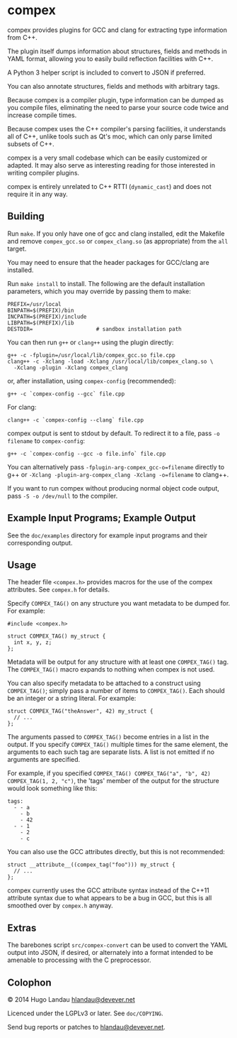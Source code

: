 compex
======

compex provides plugins for GCC and clang for extracting type information from
C++.

The plugin itself dumps information about structures, fields and methods in
YAML format, allowing you to easily build reflection facilities with C++.

A Python 3 helper script is included to convert to JSON if preferred.

You can also annotate structures, fields and methods with arbitrary tags.

Because compex is a compiler plugin, type information can be dumped as you
compile files, eliminating the need to parse your source code twice and
increase compile times.

Because compex uses the C++ compiler's parsing facilities, it understands all
of C++, unlike tools such as Qt's moc, which can only parse limited subsets of
C++.

compex is a very small codebase which can be easily customized or adapted. It
may also serve as interesting reading for those interested in writing compiler
plugins.

compex is entirely unrelated to C++ RTTI (`dynamic_cast`) and does not require
it in any way.

Building
--------
Run `make`. If you only have one of gcc and clang installed, edit the Makefile
and remove `compex_gcc.so` or `compex_clang.so` (as appropriate) from the `all`
target.

You may need to ensure that the header packages for GCC/clang are installed.

Run `make install` to install. The following are the default installation
parameters, which you may override by passing them to make:

    PREFIX=/usr/local
    BINPATH=$(PREFIX)/bin
    INCPATH=$(PREFIX)/include
    LIBPATH=$(PREFIX)/lib
    DESTDIR=                    # sandbox installation path

You can then run `g++` or `clang++` using the plugin directly:

    g++ -c -fplugin=/usr/local/lib/compex_gcc.so file.cpp
    clang++ -c -Xclang -load -Xclang /usr/local/lib/compex_clang.so \
      -Xclang -plugin -Xclang compex_clang

or, after installation, using `compex-config` (recommended):

    g++ -c `compex-config --gcc` file.cpp

For clang:

    clang++ -c `compex-config --clang` file.cpp

compex output is sent to stdout by default. To redirect it to a file, pass `-o
filename` to `compex-config`:

    g++ -c `compex-config --gcc -o file.info` file.cpp

You can alternatively pass `-fplugin-arg-compex_gcc-o=filename` directly to g++
or `-Xclang -plugin-arg-compex_clang -Xclang -o=filename` to clang++.

If you want to run compex without producing normal object code output, pass
`-S -o /dev/null` to the compiler.

Example Input Programs; Example Output
--------------------------------------
See the `doc/examples` directory for example input programs and their
corresponding output.

Usage
-----
The header file `<compex.h>` provides macros for the use of the compex
attributes. See `compex.h` for details.

Specify `COMPEX_TAG()` on any structure you want metadata to be dumped for. For
example:

    #include <compex.h>

    struct COMPEX_TAG() my_struct {
      int x, y, z;
    };

Metadata will be output for any structure with at least one `COMPEX_TAG()` tag.
The `COMPEX_TAG()` macro expands to nothing when compex is not used.

You can also specify metadata to be attached to a construct using `COMPEX_TAG()`;
simply pass a number of items to `COMPEX_TAG()`. Each should be an integer or a
string literal. For example:

    struct COMPEX_TAG("theAnswer", 42) my_struct {
      // ...
    };

The arguments passed to `COMPEX_TAG()` become entries in a list in the output.
If you specify `COMPEX_TAG()` multiple times for the same element, the
arguments to each such tag are separate lists. A list is not emitted if no
arguments are specified.

For example, if you specified
`COMPEX_TAG() COMPEX_TAG("a", "b", 42) COMPEX_TAG(1, 2, "c")`,
the 'tags' member of the output for the structure would look something like
this:

    tags:
      - - a
        - b
        - 42
      - - 1
        - 2
        - c

You can also use the GCC attributes directly, but this is not recommended:

    struct __attribute__((compex_tag("foo"))) my_struct {
      // ...
    };

compex currently uses the GCC attribute syntax instead of the C++11 attribute
syntax due to what appears to be a bug in GCC, but this is all smoothed over by
`compex.h` anyway.

Extras
------
The barebones script `src/compex-convert` can be used to convert the YAML
output into JSON, if desired, or alternately into a format intended to be
amenable to processing with the C preprocessor.

Colophon
--------
© 2014 Hugo Landau <hlandau@devever.net>

Licenced under the LGPLv3 or later. See `doc/COPYING`.

Send bug reports or patches to <hlandau@devever.net>.

